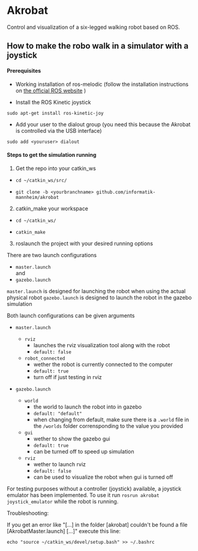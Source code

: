 # Akrobat

Control and visualization of a six-legged walking robot
based on ROS.

## How to make the robo walk in a simulator with a joystick

#### Prerequisites

- Working installation of ros-melodic (follow the installation instructions on [the official ROS website](http://wiki.ros.org/kinetic/Installation/Ubuntu) )

- Install the ROS Kinetic joystick 

```sudo apt-get install ros-kinetic-joy```

- Add your user to the dialout group (you need this because the Akrobat is controlled via the USB interface)

```sudo add <youruser> dialout``` 
 

#### Steps to get the simulation running

1. Get the repo into your catkin_ws

- ```cd ~/catkin_ws/src/```

- ```git clone -b <yourbranchname> github.com/informatik-mannheim/akrobat```

2. catkin_make your workspace

- ```cd ~/catkin_ws/```

- ```catkin_make```

3. roslaunch the project with your desired running options

There are two launch configurations

- ```master.launch```\
and
- ```gazebo.launch```

 ```master.launch``` is designed for launching the robot when using the actual physical robot
 ```gazebo.launch``` is designed to launch the robot in the gazebo simulation

Both launch configurations can be given arguments
- ```master.launch```
    - ```rviz```
        - launches the rviz visualization tool along with the robot
        - ```default: false```
    - ```robot_connected```
        - wether the robot is currently connected to the computer 
        - ```default: true```
        - turn off if just testing in rviz

- ```gazebo.launch```
    - ```world```
        - the world to launch the robot into in gazebo
        - ```default: "default"```
        - when changing from default, make sure there is a ```.world``` file in the ```/worlds``` folder corrensponding to the value you provided
    - ```gui```
        - wether to show the gazebo gui
        - ```default: true```
        - can be turned off to speed up simulation
    - ```rviz```
        - wether to launch rviz
        - ```default: false```
        - can be used to visualize the robot when gui is turned off


For testing purposes without a controller (joystick) available, a joystick emulator has been implemented. To use it run ```rosrun akrobat joystick_emulator``` while the robot is running.


Troubleshooting:

If you get an error like "[...] in the folder [akrobat] couldn't be found a file [AkrobatMaster.launch] [...]" execute this line:

```echo "source ~/catkin_ws/devel/setup.bash" >> ~/.bashrc```
